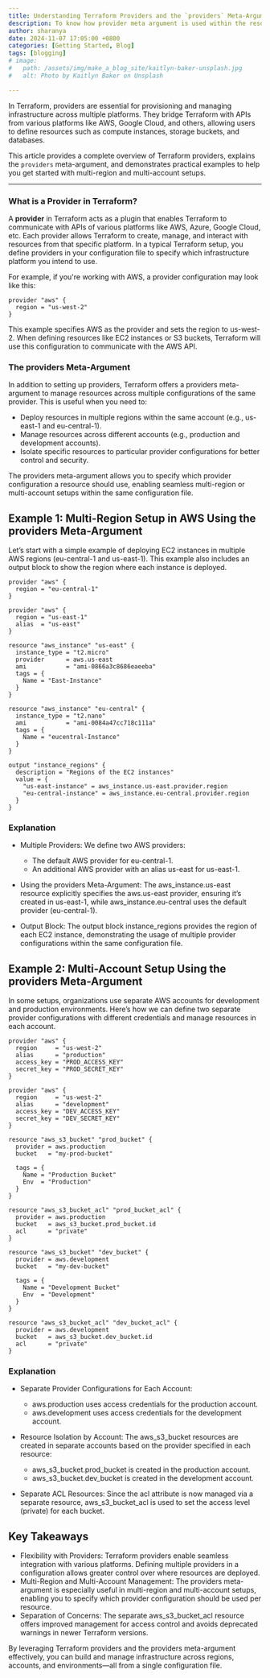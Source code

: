 ```yaml
---
title: Understanding Terraform Providers and the `providers` Meta-Argument
description: To know how provider meta argument is used within the resources block 
author: sharanya
date: 2024-11-07 17:05:00 +0800
categories: [Getting Started, Blog]
tags: [blogging]
# image:
#   path: /assets/img/make_a_blog_site/kaitlyn-baker-unsplash.jpg
#   alt: Photo by Kaitlyn Baker on Unsplash

---
```



In Terraform, providers are essential for provisioning and managing infrastructure across multiple platforms. They bridge Terraform with APIs from various platforms like AWS, Google Cloud, and others, allowing users to define resources such as compute instances, storage buckets, and databases.

This article provides a complete overview of Terraform providers, explains the `providers` meta-argument, and demonstrates practical examples to help you get started with multi-region and multi-account setups.

---

### What is a Provider in Terraform?

A **provider** in Terraform acts as a plugin that enables Terraform to communicate with APIs of various platforms like AWS, Azure, Google Cloud, etc. Each provider allows Terraform to create, manage, and interact with resources from that specific platform. In a typical Terraform setup, you define providers in your configuration file to specify which infrastructure platform you intend to use.

For example, if you're working with AWS, a provider configuration may look like this:

```hcl
provider "aws" {
  region = "us-west-2"
}
```

This example specifies AWS as the provider and sets the region to us-west-2. When defining resources like EC2 instances or S3 buckets, Terraform will use this configuration to communicate with the AWS API.

### The providers Meta-Argument
In addition to setting up providers, Terraform offers a providers meta-argument to manage resources across multiple configurations of the same provider. This is useful when you need to:

- Deploy resources in multiple regions within the same account (e.g., us-east-1 and eu-central-1).
- Manage resources across different accounts (e.g., production and development accounts).
- Isolate specific resources to particular provider configurations for better control and security.

The providers meta-argument allows you to specify which provider configuration a resource should use, enabling seamless multi-region or multi-account setups within the same configuration file.

## Example 1: Multi-Region Setup in AWS Using the providers Meta-Argument
Let’s start with a simple example of deploying EC2 instances in multiple AWS regions (eu-central-1 and us-east-1). This example also includes an output block to show the region where each instance is deployed.

```hcl
provider "aws" {
  region = "eu-central-1"
}

provider "aws" {
  region = "us-east-1"
  alias  = "us-east"
}

resource "aws_instance" "us-east" {
  instance_type = "t2.micro"
  provider      = aws.us-east
  ami           = "ami-0866a3c8686eaeeba"
  tags = {
    Name = "East-Instance"
  }
}

resource "aws_instance" "eu-central" {
  instance_type = "t2.nano"
  ami           = "ami-0084a47cc718c111a"
  tags = {
    Name = "eucentral-Instance"
  }
}

output "instance_regions" {
  description = "Regions of the EC2 instances"
  value = {
    "us-east-instance" = aws_instance.us-east.provider.region
    "eu-central-instance" = aws_instance.eu-central.provider.region
  }
}
```
### Explanation
- Multiple Providers: We define two AWS providers:

    - The default AWS provider for eu-central-1.
    - An additional AWS provider with an alias us-east for us-east-1.
- Using the providers Meta-Argument: The aws_instance.us-east resource explicitly specifies the aws.us-east provider, ensuring it’s created in us-east-1, while aws_instance.eu-central uses the default provider (eu-central-1).

- Output Block: The output block instance_regions provides the region of each EC2 instance, demonstrating the usage of multiple provider configurations within the same configuration file.


## Example 2: Multi-Account Setup Using the providers Meta-Argument
In some setups, organizations use separate AWS accounts for development and production environments. Here’s how we can define two separate provider configurations with different credentials and manage resources in each account.

```hcl
provider "aws" {
  region     = "us-west-2"
  alias      = "production"
  access_key = "PROD_ACCESS_KEY"
  secret_key = "PROD_SECRET_KEY"
}

provider "aws" {
  region     = "us-west-2"
  alias      = "development"
  access_key = "DEV_ACCESS_KEY"
  secret_key = "DEV_SECRET_KEY"
}

resource "aws_s3_bucket" "prod_bucket" {
  provider = aws.production
  bucket   = "my-prod-bucket"

  tags = {
    Name = "Production Bucket"
    Env  = "Production"
  }
}

resource "aws_s3_bucket_acl" "prod_bucket_acl" {
  provider = aws.production
  bucket   = aws_s3_bucket.prod_bucket.id
  acl      = "private"
}

resource "aws_s3_bucket" "dev_bucket" {
  provider = aws.development
  bucket   = "my-dev-bucket"

  tags = {
    Name = "Development Bucket"
    Env  = "Development"
  }
}

resource "aws_s3_bucket_acl" "dev_bucket_acl" {
  provider = aws.development
  bucket   = aws_s3_bucket.dev_bucket.id
  acl      = "private"
}
```

### Explanation
- Separate Provider Configurations for Each Account:

    - aws.production uses access credentials for the production account.
    - aws.development uses access credentials for the development account.
- Resource Isolation by Account: The aws_s3_bucket resources are created in separate accounts based on the provider specified in each resource:

    - aws_s3_bucket.prod_bucket is created in the production account.
    - aws_s3_bucket.dev_bucket is created in the development account.
- Separate ACL Resources: Since the acl attribute is now managed via a separate resource, aws_s3_bucket_acl is used to set the access level (private) for each bucket.

## Key Takeaways
- Flexibility with Providers: Terraform providers enable seamless integration with various platforms. Defining multiple providers in a configuration allows greater control over where resources are deployed.
- Multi-Region and Multi-Account Management: The providers meta-argument is especially useful in multi-region and multi-account setups, enabling you to specify which provider configuration should be used per resource.
- Separation of Concerns: The separate aws_s3_bucket_acl resource offers improved management for access control and avoids deprecated warnings in newer Terraform versions.

By leveraging Terraform providers and the providers meta-argument effectively, you can build and manage infrastructure across regions, accounts, and environments—all from a single configuration file.


